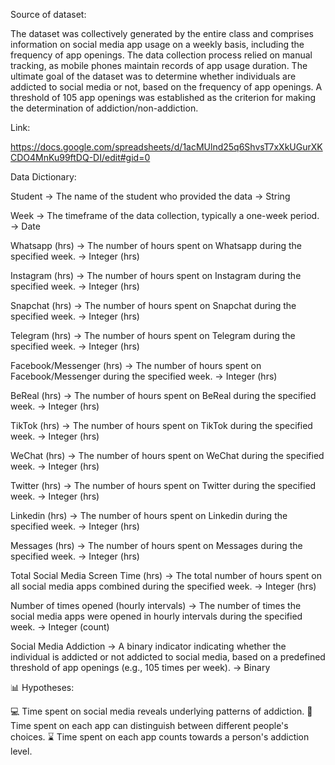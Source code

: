 Source of dataset:

The dataset was collectively generated by the entire class and comprises information on social media app usage on a weekly basis, including the frequency of app openings.
The data collection process relied on manual tracking, as mobile phones maintain records of app usage duration. 
The ultimate goal of the dataset was to determine whether individuals are addicted to social media or not, based on the frequency of app openings. 
A threshold of 105 app openings was established as the criterion for making the determination of addiction/non-addiction.

Link:

https://docs.google.com/spreadsheets/d/1acMUlnd25q6ShvsT7xXkUGurXKCDO4MnKu99ftDQ-DI/edit#gid=0

Data Dictionary:

Student -> The name of the student who provided the data -> String 

Week -> The timeframe of the data collection, typically a one-week period. -> Date 

Whatsapp (hrs) -> The number of hours spent on Whatsapp during the specified week. -> Integer (hrs) 

Instagram (hrs) -> The number of hours spent on Instagram during the specified week. -> Integer (hrs) 

Snapchat (hrs) -> The number of hours spent on Snapchat during the specified week. -> Integer (hrs) 

Telegram (hrs) -> The number of hours spent on Telegram during the specified week. -> Integer (hrs) 

Facebook/Messenger (hrs) -> The number of hours spent on Facebook/Messenger during the specified week. -> Integer (hrs) 

BeReal (hrs) -> The number of hours spent on BeReal during the specified week. -> Integer (hrs) 

TikTok (hrs) -> The number of hours spent on TikTok during the specified week. -> Integer (hrs) 

WeChat (hrs) -> The number of hours spent on WeChat during the specified week. -> Integer (hrs) 

Twitter (hrs) -> The number of hours spent on Twitter during the specified week. -> Integer (hrs)

Linkedin (hrs) -> The number of hours spent on Linkedin during the specified week. -> Integer (hrs) 

Messages (hrs) -> The number of hours spent on Messages during the specified week. -> Integer (hrs) 

Total Social Media Screen Time (hrs) -> The total number of hours spent on all social media apps combined during the specified week. -> Integer (hrs) 

Number of times opened (hourly intervals) -> The number of times the social media apps were opened in hourly intervals during the specified week. -> Integer (count)

Social Media Addiction -> A binary indicator indicating whether the individual is addicted or not addicted to social media, based on a predefined threshold of app openings (e.g., 105 times per week). -> Binary




📊 Hypotheses:

💻 Time spent on social media reveals underlying patterns of addiction.
🤔 Time spent on each app can distinguish between different people's choices.
⌛️ Time spent on each app counts towards a person's addiction level.
